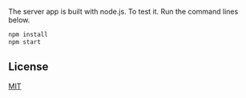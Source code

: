 The server app is built with node.js. To test it. Run the command lines below.

```bash
npm install
npm start
```

## License
[MIT](https://choosealicense.com/licenses/mit/)
